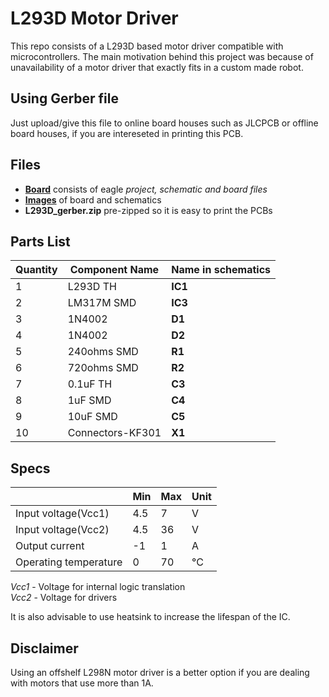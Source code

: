 
# L293D Motor Driver
This repo consists of a L293D based motor driver compatible with microcontrollers. The main motivation behind this project was because of unavailability of a motor driver that exactly fits in a custom made robot.

## Using Gerber file
Just upload/give this file to online board houses such as JLCPCB or offline board houses, if you are intereseted in printing this PCB.

## Files
 - **[Board](https://github.com/dhanuzch/L293D-Customized-Motor-Driver/edit/master/Board/)** consists of eagle *project, schematic and board files*
 - **[Images](https://github.com/dhanuzch/L293D-Customized-Motor-Driver/edit/master/Images/)** of board and schematics
 - **L293D_gerber.zip** pre-zipped so it is easy to print the PCBs

## Parts List
|Quantity         |Component Name | Name in schematics|                        
|----------------|---------------|---|
|1|L293D TH |**IC1**|
|2|LM317M SMD|**IC3**|
|3|1N4002|**D1**|
|4|1N4002|**D2**|
|5|240ohms SMD|**R1** |
|6|720ohms SMD|**R2** |
|7|0.1uF TH|**C3**|
|8|1uF SMD|**C4** |
|9|10uF SMD|**C5**|
|10|Connectors-KF301|**X1**|

## Specs
|         |Min | Max |Unit|                        
|----------------|-----|----|---|
|Input voltage(Vcc1)|4.5|7|V|
|Input voltage(Vcc2)|4.5|36|V|
|Output current|-1|1|A|
|Operating temperature|0|70|°C|

*Vcc1* -  Voltage for internal logic translation<br>
*Vcc2* -  Voltage for drivers

It is also advisable to use heatsink to increase the lifespan of the IC.

## Disclaimer
Using an offshelf L298N motor driver is a better option if you are dealing with motors that use more than 1A. 
